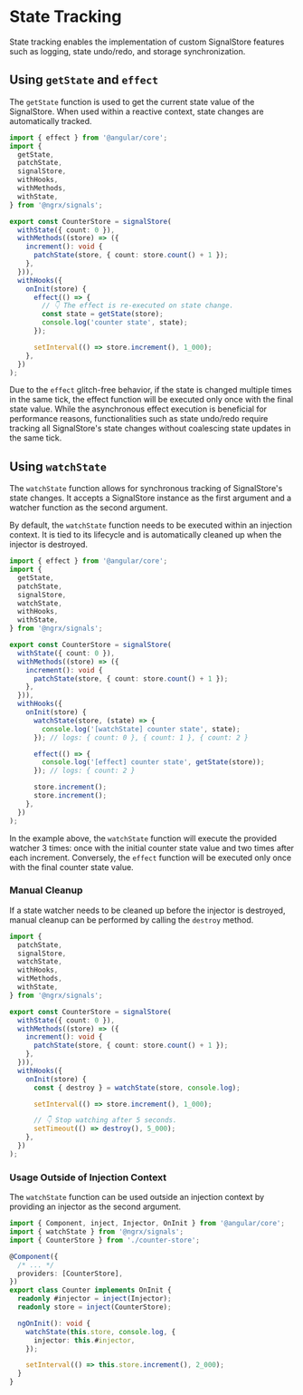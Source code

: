 # State Tracking

State tracking enables the implementation of custom SignalStore features such as logging, state undo/redo, and storage synchronization.

## Using `getState` and `effect`

The `getState` function is used to get the current state value of the SignalStore.
When used within a reactive context, state changes are automatically tracked.

<ngrx-code-example header="counter-store.ts">

```ts
import { effect } from '@angular/core';
import {
  getState,
  patchState,
  signalStore,
  withHooks,
  withMethods,
  withState,
} from '@ngrx/signals';

export const CounterStore = signalStore(
  withState({ count: 0 }),
  withMethods((store) => ({
    increment(): void {
      patchState(store, { count: store.count() + 1 });
    },
  })),
  withHooks({
    onInit(store) {
      effect(() => {
        // 👇 The effect is re-executed on state change.
        const state = getState(store);
        console.log('counter state', state);
      });

      setInterval(() => store.increment(), 1_000);
    },
  })
);
```

</ngrx-code-example>

Due to the `effect` glitch-free behavior, if the state is changed multiple times in the same tick, the effect function will be executed only once with the final state value.
While the asynchronous effect execution is beneficial for performance reasons, functionalities such as state undo/redo require tracking all SignalStore's state changes without coalescing state updates in the same tick.

## Using `watchState`

The `watchState` function allows for synchronous tracking of SignalStore's state changes.
It accepts a SignalStore instance as the first argument and a watcher function as the second argument.

By default, the `watchState` function needs to be executed within an injection context.
It is tied to its lifecycle and is automatically cleaned up when the injector is destroyed.

<ngrx-code-example header="counter-store.ts">

```ts
import { effect } from '@angular/core';
import {
  getState,
  patchState,
  signalStore,
  watchState,
  withHooks,
  withState,
} from '@ngrx/signals';

export const CounterStore = signalStore(
  withState({ count: 0 }),
  withMethods((store) => ({
    increment(): void {
      patchState(store, { count: store.count() + 1 });
    },
  })),
  withHooks({
    onInit(store) {
      watchState(store, (state) => {
        console.log('[watchState] counter state', state);
      }); // logs: { count: 0 }, { count: 1 }, { count: 2 }

      effect(() => {
        console.log('[effect] counter state', getState(store));
      }); // logs: { count: 2 }

      store.increment();
      store.increment();
    },
  })
);
```

</ngrx-code-example>

In the example above, the `watchState` function will execute the provided watcher 3 times: once with the initial counter state value and two times after each increment.
Conversely, the `effect` function will be executed only once with the final counter state value.

### Manual Cleanup

If a state watcher needs to be cleaned up before the injector is destroyed, manual cleanup can be performed by calling the `destroy` method.

<ngrx-code-example header="counter-store.ts">

```ts
import {
  patchState,
  signalStore,
  watchState,
  withHooks,
  witMethods,
  withState,
} from '@ngrx/signals';

export const CounterStore = signalStore(
  withState({ count: 0 }),
  withMethods((store) => ({
    increment(): void {
      patchState(store, { count: store.count() + 1 });
    },
  })),
  withHooks({
    onInit(store) {
      const { destroy } = watchState(store, console.log);

      setInterval(() => store.increment(), 1_000);

      // 👇 Stop watching after 5 seconds.
      setTimeout(() => destroy(), 5_000);
    },
  })
);
```

</ngrx-code-example>

### Usage Outside of Injection Context

The `watchState` function can be used outside an injection context by providing an injector as the second argument.

<ngrx-code-example header="counter.ts">

```ts
import { Component, inject, Injector, OnInit } from '@angular/core';
import { watchState } from '@ngrx/signals';
import { CounterStore } from './counter-store';

@Component({
  /* ... */
  providers: [CounterStore],
})
export class Counter implements OnInit {
  readonly #injector = inject(Injector);
  readonly store = inject(CounterStore);

  ngOnInit(): void {
    watchState(this.store, console.log, {
      injector: this.#injector,
    });

    setInterval(() => this.store.increment(), 2_000);
  }
}
```

</ngrx-code-example>
